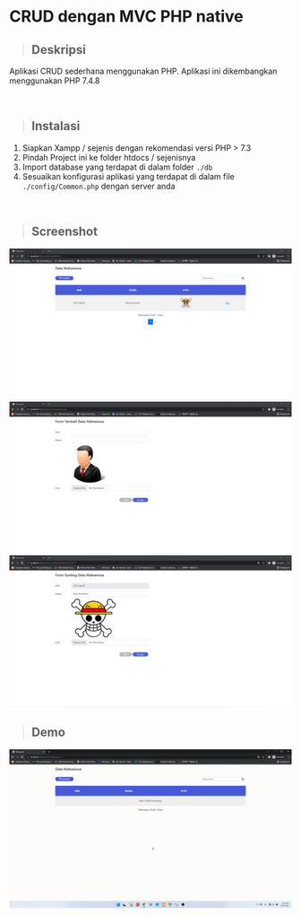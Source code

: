 # CRUD dengan MVC PHP native

>## Deskripsi
<p>Aplikasi CRUD sederhana menggunakan PHP. Aplikasi ini dikembangkan menggunakan PHP 7.4.8</p>

<br>

>## Instalasi
<ol>
    <li>Siapkan Xampp / sejenis dengan rekomendasi versi PHP > 7.3</li>
    <li>Pindah Project ini ke folder htdocs / sejenisnya</li>
    <li>Import database yang terdapat di dalam folder <code>./db</code></li>
    <li>Sesuaikan konfigurasi aplikasi yang terdapat di dalam file <code>./config/Common.php</code> dengan server anda</li>
</ol>

<br>

>## Screenshot
<img src="./docs/screenshot/index.png" alt="index"/>
<img src="./docs/screenshot/create.png" alt="create"/>
<img src="./docs/screenshot/edit.png" alt="edit"/>

<br>

>## Demo
<img src="./docs/demo.gif" alt="demo">
